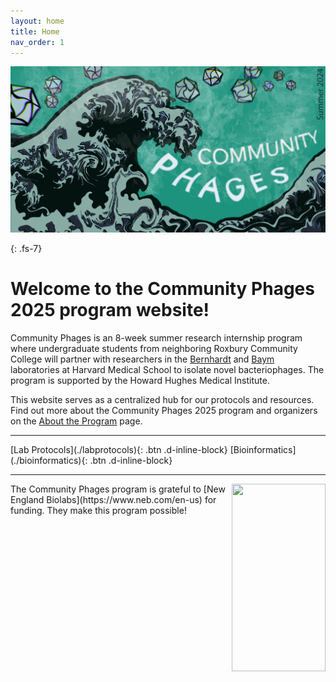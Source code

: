 ```yaml
---
layout: home
title: Home
nav_order: 1
---
```


<div class="banner-container">
    <div class="banner-img">
        <img src="assets/images/banner2024.jpeg">
    </div>
</div>

{: .fs-7}
# Welcome to the Community Phages 2025 program website!

Community Phages is an 8-week summer research internship program where undergraduate students from neighboring Roxbury Community College will partner with researchers in the [Bernhardt](http://www.bernhardtlab.com) and [Baym](https://baymlab.hms.harvard.edu) laboratories at Harvard Medical School to isolate novel bacteriophages. The program is supported by the Howard Hughes Medical Institute.

This website serves as a centralized hub for our protocols and resources. Find out more about the Community Phages 2025 program and organizers on the [About the Program](./about) page.

---

<span class="fs-9">
    [Lab Protocols](./labprotocols){: .btn .d-inline-block}
    [Bioinformatics](./bioinformatics){: .btn .d-inline-block}
</span>

---

<img style="float: right;" src="../assets/images/NEBlogo.png" width="150" height="300">
The Community Phages program is grateful to [New England Biolabs](https://www.neb.com/en-us) for funding. They make this program possible!
